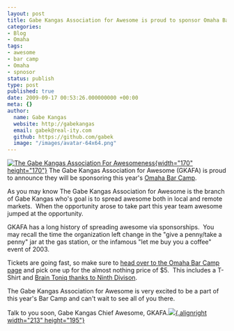 ```yaml
---
layout: post
title: Gabe Kangas Association for Awesome is proud to sponsor Omaha Bar Camp 2009
categories:
- Blog
- Omaha
tags:
- awesome
- bar camp
- Omaha
- spnosor
status: publish
type: post
published: true
date: 2009-09-17 00:53:26.000000000 +00:00
meta: {}
author:
  name: Gabe Kangas
  website: http://gabekangas
  email: gabek@real-ity.com
  github: https://github.com/gabek
  image: "/images/avatar-64x64.png"
---
```

[![The Gabe Kangas Association For Awesomeness](http://farm3.static.flickr.com/2453/3928350812_69b5ed923e.jpg "The Gabe Kangas Association For Awesome"){width="170" height="170"}](http://farm3.static.flickr.com/2453/3928350812_69b5ed923e.jpg) The Gabe Kangas Association for Awesome (GKAFA) is proud to announce they will be sponsoring this year\'s [Omaha Bar Camp](http://barcampomaha.org/).

As you may know The Gabe Kangas Association for Awesome is the branch of Gabe Kangas who\'s goal is to spread awesome both in local and remote markets.  When the opportunity arose to take part this year team awesome jumped at the opportunity.

GKAFA has a long history of spreading awesome via sponsorships.  You may recall the time the organization left change in the \"give a penny/take a penny\" jar at the gas station, or the infamous \"let me buy you a coffee\"  event of 2003.

Tickets are going fast, so make sure to [head over to the Omaha Bar Camp page](http://barcampomaha.org/) and pick one up for the almost nothing price of \$5.  This includes a T-Shirt and [Brain Toniq thanks to Ninth Divison](http://bit.ly/19GFob).

The Gabe Kangas Association for Awesome is very excited to be a part of this year\'s Bar Camp and can\'t wait to see all of you there.

Talk to you soon, Gabe Kangas Chief Awesome, GKAFA.[![](http://barcampomaha.org/wp-content/themes/barcamp/images/logo2.jpg){.alignright width="213" height="195"}](http://barcampomaha.org/)
